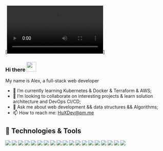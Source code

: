 [![Header](https://github.com/Alex-HuXD/Alex-HuXD/blob/main/chill-mario.mp4)]


### Hi there <img src="https://raw.githubusercontent.com/MartinHeinz/MartinHeinz/master/wave.gif" width="30px">
My name is Alex, a full-stack web developer 

<!--
**Alex-HuXD/Alex-HuXD** is a ✨ _special_ ✨ repository because its `README.md` (this file) appears on your GitHub profile.

Here are some ideas to get you started:
-->

- 🌱 I’m currently learning Kubernetes & Docker & Terraform & AWS;
- 👯 I’m looking to collaborate on interesting projects & learn solution architecture and DevOps CI/CD;
- 💬 Ask me about  web development && data structures && Algorithms;
- 📫 How to reach me: HuXDev@pm.me


## 🔧 Technologies & Tools
![](https://img.shields.io/badge/Lang-Javascript-blue?style=plastic&logo=javascript)
![](https://img.shields.io/badge/Lang-Python-blue?style=plastic&logo=python)
![](https://img.shields.io/badge/Lang-Java-blue?style=plastic&logo=java)
![](https://img.shields.io/badge/Lang-SQL-blue?style=plastic&logo=SQL)
![](https://img.shields.io/badge/Framework-React/Redux-important?style=plastic&logo=react)
![](https://img.shields.io/badge/Framework-Next-important?style=plastic&logo=next)
![](https://img.shields.io/badge/Tool-Node/Express-orange?style=plastic&logo=node)
![](https://img.shields.io/badge/Tool-Django-orange)
![](https://img.shields.io/badge/DBMS-PostgreSQL-success)
![](https://img.shields.io/badge/DBMS-MySQL-success)
![](https://img.shields.io/badge/DBMS-MongoDB-success)
![](https://img.shields.io/badge/Tech-GraphQL-yellow)
![](https://img.shields.io/badge/Tech-Ajax-yellow)
![](https://img.shields.io/badge/Tech-Git/Bash-yellow)
![](https://img.shields.io/badge/Tech-Docker-yellow)
![](https://img.shields.io/badge/Know-AWS-informational)
![](https://img.shields.io/badge/Know-Serverless-informational)
![](https://img.shields.io/badge/Know-SPA-informational)
![](https://img.shields.io/badge/Know-Agile-informational)

<!--
## &#x1f4c8; GitHub Stats

<a href="https://github.com/Alex-HuXD">
  <img align="center" src="https://github-readme-stats.vercel.app/api/top-langs/?username=Alex-HuXD&hide=java,html,tex&title_color=ffffff&text_color=c9cacc&icon_color=2bbc8a&bg_color=1d1f21" />
</a>
-->
